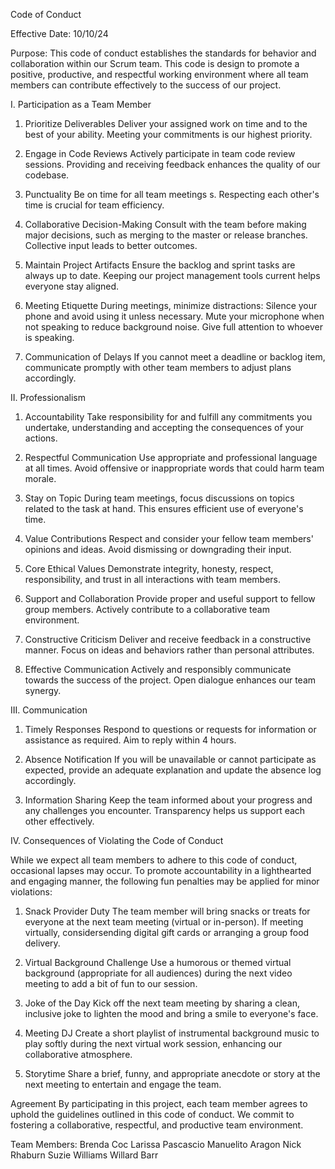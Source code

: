 Code of Conduct

Effective Date: 10/10/24

Purpose:
This code of conduct establishes the standards for behavior and collaboration within our Scrum team. This code is design to promote a positive, productive, and respectful working environment where all team members can contribute effectively to the success of our project.

I. Participation as a Team Member

1.  Prioritize Deliverables
    Deliver your assigned work on time and to the best of your ability. Meeting your commitments is our highest priority.
    
2.  Engage in Code Reviews
    Actively participate in team code review sessions. Providing and receiving feedback enhances the quality of our codebase.

3.  Punctuality
    Be on time for all team meetings s. Respecting each other's time is crucial for team efficiency.

4.  Collaborative Decision-Making
    Consult with the team before making major decisions, such as merging to the master or release branches. Collective input leads to better     outcomes.

5.  Maintain Project Artifacts
    Ensure the backlog and sprint tasks are always up to date. Keeping our project management tools current helps everyone stay aligned.

6.  Meeting Etiquette
    During meetings, minimize distractions:
    Silence your phone and avoid using it unless necessary.
    Mute your microphone when not speaking to reduce background noise.
    Give full attention to whoever is speaking.

7.  Communication of Delays
    If you cannot meet a deadline or backlog item, communicate promptly with other team members to adjust plans accordingly.


II. Professionalism

1.  Accountability
   Take responsibility for and fulfill any commitments you undertake, understanding and accepting the consequences of your actions.

3.  Respectful Communication
    Use appropriate and professional language at all times. Avoid offensive or inappropriate words that could harm team morale.
    
5.  Stay on Topic
    During team meetings, focus discussions on topics related to the task at hand. This ensures efficient use of everyone's time.
    
7.  Value Contributions
    Respect and consider your fellow team members' opinions and ideas. Avoid dismissing or downgrading their input.
    
9.  Core Ethical Values
    Demonstrate integrity, honesty, respect, responsibility, and trust in all interactions with team members.
    
11.  Support and Collaboration
    Provide proper and useful support to fellow group members. Actively contribute to a collaborative team environment.

13.  Constructive Criticism
    Deliver and receive feedback in a constructive manner. Focus on ideas and behaviors rather than personal attributes.

15.  Effective Communication
    Actively and responsibly communicate towards the success of the project. Open dialogue enhances our team synergy.


III. Communication

1. Timely Responses
   Respond to questions or requests for information or assistance as required. Aim to reply within 4 hours.

3. Absence Notification
   If you will be unavailable or cannot participate as expected, provide an adequate explanation and update the absence log accordingly.

4. Information Sharing
   Keep the team informed about your progress and any challenges you encounter. Transparency helps us support each other effectively.


IV. Consequences of Violating the Code of Conduct

While we expect all team members to adhere to this code of conduct, occasional lapses may occur. To promote accountability in a lighthearted and engaging manner, the following fun penalties may be applied for minor violations:

1. Snack Provider Duty
    The team member will bring snacks or treats for everyone at the next team meeting (virtual or in-person). If meeting virtually,             considersending digital gift cards or arranging a group food delivery.
   
3. Virtual Background Challenge
    Use a humorous or themed virtual background (appropriate for all audiences) during the next video meeting to add a bit of fun to our        session.
   
4. Joke of the Day
   Kick off the next team meeting by sharing a clean, inclusive joke to lighten the mood and bring a smile to everyone's face.
   
5. Meeting DJ
    Create a short playlist of instrumental background music to play softly during the next virtual work session, enhancing our                 collaborative atmosphere.
   
6. Storytime
   Share a brief, funny, and appropriate anecdote or story at the next meeting to entertain and engage the team.

Agreement
By participating in this project, each team member agrees to uphold the guidelines outlined in this code of conduct. We commit to fostering a collaborative, respectful, and productive team environment.

Team Members:
Brenda Coc
Larissa Pascascio
Manuelito Aragon
Nick Rhaburn
Suzie Williams
Willard Barr
